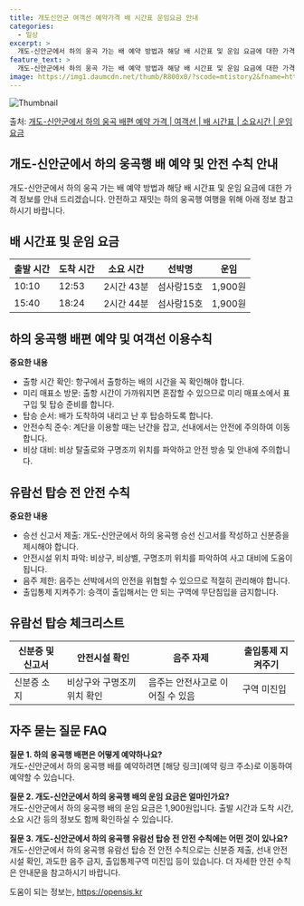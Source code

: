 ```yaml
---
title: 개도신안군 여객선 예약가격 배 시간표 운임요금 안내
categories:
  - 일상
excerpt: >
  개도-신안군에서 하의 웅곡 가는 배 예약 방법과 해당 배 시간표 및 운임 요금에 대한 가격 정보를 안내 드리겠습니다. 안전하고 재밋는 하의 웅곡행 여행을 위해 아래 정보 참고하시기 바랍니다. 하의 웅곡행 배편 예약하기 👈 클릭개도-신안군에서 하의 웅곡행 배 시간표출발 시간도착 시간소요 시간선박명요금10:1012:532시간 43분섬사랑15호1,900원15:4018:242시간 44분섬사랑15호1,900원하의 웅곡행 배편 예약하기 👈 클릭개도-신안군에서 하의 웅곡행 여객선 탑승 시 이용수칙개도-신안군에서 하의 웅곡행 배를 이용할 때 반드시 알아야 할 이용수칙을 소개합니다. 중요한 내용 1. 출항 시간 확인 항구에서 출항하는 배의 시간을 꼭 확인해야 합니다. 2. 미리 매표소 방문 출항 시간이 가까워지면 혼잡할..
feature_text: >
  개도-신안군에서 하의 웅곡 가는 배 예약 방법과 해당 배 시간표 및 운임 요금에 대한 가격 정보를 안내 드리겠습니다. 안전하고 재밋는 하의 웅곡행 여행을 위해 아래 정보 참고하시기 바랍니다. 하의 웅곡행 배편 예약하기 👈 클릭개도-신안군에서 하의 웅곡행 배 시간표출발 시간도착 시간소요 시간선박명요금10:1012:532시간 43분섬사랑15호1,900원15:4018:242시간 44분섬사랑15호1,900원하의 웅곡행 배편 예약하기 👈 클릭개도-신안군에서 하의 웅곡행 여객선 탑승 시 이용수칙개도-신안군에서 하의 웅곡행 배를 이용할 때 반드시 알아야 할 이용수칙을 소개합니다. 중요한 내용 1. 출항 시간 확인 항구에서 출항하는 배의 시간을 꼭 확인해야 합니다. 2. 미리 매표소 방문 출항 시간이 가까워지면 혼잡할..
image: https://img1.daumcdn.net/thumb/R800x0/?scode=mtistory2&fname=https%3A%2F%2Fblog.kakaocdn.net%2Fdn%2FdwYxiJ%2FbtsHB898SyE%2FT1cZYCr0sOOkxpvmoZbK8K%2Fimg.webp
---
```


![Thumbnail](https://img1.daumcdn.net/thumb/R800x0/?scode=mtistory2&fname=https%3A%2F%2Fblog.kakaocdn.net%2Fdn%2FdwYxiJ%2FbtsHB898SyE%2FT1cZYCr0sOOkxpvmoZbK8K%2Fimg.webp)

<p>출처: <a href="https://opensis.kr/entry/%EA%B0%9C%EB%8F%84-%EC%8B%A0%EC%95%88%EA%B5%B0%EC%97%90%EC%84%9C-%ED%95%98%EC%9D%98-%EC%9B%85%EA%B3%A1-%EB%B0%B0%ED%8E%B8-%EC%98%88%EC%95%BD-%EA%B0%80%EA%B2%A9-%EC%97%AC%EA%B0%9D%EC%84%A0-%EB%B0%B0-%EC%8B%9C%EA%B0%84%ED%91%9C-%EC%86%8C%EC%9A%94%EC%8B%9C%EA%B0%84-%EC%9A%B4%EC%9E%84-%EC%9A%94%EA%B8%88" rel="dofollow">개도-신안군에서 하의 웅곡 배편 예약 가격 | 여객선 | 배 시간표 | 소요시간 | 운임 요금</a> </p>

## 개도-신안군에서 하의 웅곡행 배 예약 및 안전 수칙 안내

개도-신안군에서 하의 웅곡 가는 배 예약 방법과 해당 배 시간표 및 운임 요금에 대한 가격 정보를 안내 드리겠습니다. 안전하고 재밋는 하의
웅곡행 여행을 위해 아래 정보 참고하시기 바랍니다.

## 배 시간표 및 운임 요금

**출발 시간** | **도착 시간** | **소요 시간** | **선박명** | **운임**  
---|---|---|---|---  
10:10 | 12:53 | 2시간 43분 | 섬사랑15호 | 1,900원  
15:40 | 18:24 | 2시간 44분 | 섬사랑15호 | 1,900원  
  


## 하의 웅곡행 배편 예약 및 여객선 이용수칙

**중요한 내용**

  * 출항 시간 확인: 항구에서 출항하는 배의 시간을 꼭 확인해야 합니다.
  * 미리 매표소 방문: 출항 시간이 가까워지면 혼잡할 수 있으므로 미리 매표소에서 표 구입 및 탑승 준비를 합니다.
  * 탑승 순서: 배가 도착하여 내리고 난 후 탑승하도록 합니다.
  * 안전수칙 준수: 계단을 이용할 때는 난간을 잡고, 선내에서는 안전에 주의하여 이동합니다.
  * 비상 대비: 비상 탈출로와 구명조끼 위치를 파악하고 안전 방송 및 안내에 주의합니다.



## 유람선 탑승 전 안전 수칙

**중요한 내용**

  * 승선 신고서 제출: 개도-신안군에서 하의 웅곡행 승선 신고서를 작성하고 신분증을 제시해야 합니다.
  * 안전시설 위치 파악: 비상구, 비상벨, 구명조끼 위치를 파악하여 사고 대비에 도움이 됩니다.
  * 음주 제한: 음주는 선박에서의 안전을 위협할 수 있으므로 적절히 관리해야 합니다.
  * 출입통제 지켜주기: 승객이 출입해서는 안 되는 구역에 무단침입을 금지합니다.



## 유람선 탑승 체크리스트

**신분증 및 신고서** | **안전시설 확인** | **음주 자제** | **출입통제 지켜주기**  
---|---|---|---  
신분증 소지 | 비상구와 구명조끼 위치 확인 | 음주는 안전사고로 이어질 수 있음 | 구역 미진입  
  


## 자주 묻는 질문 FAQ

**질문 1. 하의 웅곡행 배편은 어떻게 예약하나요?**  
개도-신안군에서 하의 웅곡행 배를 예약하려면 [해당 링크](예약 링크 주소)로 이동하여 예약할 수 있습니다.

**질문 2. 개도-신안군에서 하의 웅곡행 배의 운임 요금은 얼마인가요?**  
개도-신안군에서 하의 웅곡행 배의 운임 요금은 1,900원입니다. 출발 시간과 도착 시간, 소요 시간 등의 정보도 함께 확인하실 수
있습니다.

**질문 3. 개도-신안군에서 하의 웅곡행 유람선 탑승 전 안전 수칙에는 어떤 것이 있나요?**  
개도-신안군에서 하의 웅곡행 유람선 탑승 전 안전 수칙으로는 신분증 제출, 선내 안전시설 확인, 과도한 음주 금지, 출입통제구역 미진입 등이
있습니다. 더 자세한 안전 수칙은 안내문을 참고하시기 바랍니다.

 

도움이 되는 정보는, <a href="https://opensis.kr" rel="dofollow">https://opensis.kr</a>


